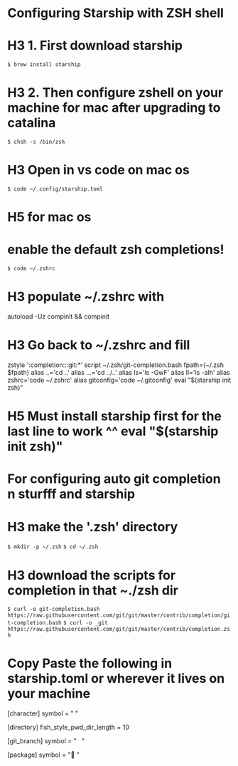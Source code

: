 # Configuring Starship with ZSH shell

# H3 1. First download starship
`$ brew install starship`

# H3 2. Then configure zshell on your machine for mac after upgrading to catalina
`$ chsh -s /bin/zsh`

# H3 Open in vs code on mac os
`$ code ~/.config/starship.toml`
# H5 for mac os

# enable the default zsh completions!
`$ code ~/.zshrc`
# H3 populate ~/.zshrc with
autoload -Uz compinit && compinit

# H3 Go back to ~/.zshrc and fill
zstyle ':completion:*:*:git:*' script ~/.zsh/git-completion.bash
fpath=(~/.zsh $fpath)
alias ..='cd ..'
alias ...='cd ../..'
alias ls='ls -GwF'
alias ll='ls -alh'
alias zshrc='code ~/.zshrc'
alias gitconfig='code ~/.gitconfig'
eval "$(starship init zsh)"

# H5 Must install starship first for the last line to work ^^ eval "$(starship init zsh)"

# For configuring auto git completion n sturfff and starship
# H3 make the '.zsh' directory
`$ mkdir -p ~/.zsh`
`$ cd ~/.zsh`

# H3 download the scripts for completion in that ~./zsh dir
`$ curl -o git-completion.bash https://raw.githubusercontent.com/git/git/master/contrib/completion/git-completion.bash`
`$ curl -o _git https://raw.githubusercontent.com/git/git/master/contrib/completion.zsh`


# Copy Paste the following in starship.toml or wherever it lives on your machine
[character]
symbol = " "

[directory]
fish_style_pwd_dir_length = 10

[git_branch]
symbol = " ️  "

[package]
symbol = "🥡 "